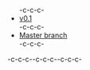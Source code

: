 <ul>-c-c-c-	<li><a href="https://github.com/ryuichiueda/raspimouse_ros/tree/v0.1">v0.1</a></li>-c-c-c-	<li><a href="https://github.com/ryuichiueda/raspimouse_ros">Master branch</a></li>-c-c-c-</ul>-c-c-c--c-c-c--c-c-c-
